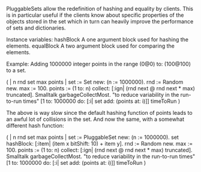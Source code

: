 PluggableSets allow the redefinition of hashing and equality by clients. This is in particular useful if the clients know about specific properties of the objects stored in the set which in turn can heavily improve the performance of sets and dictionaries.

Instance variables:
	hashBlock	<BlockClosure>	A one argument block used for hashing the elements.
	equalBlock	<BlockClosure>	A two argument block used for comparing the elements.

Example: Adding 1000000 integer points in the range (0@0) to: (100@100) to a set.

(	| n rnd set max points |
	set := Set new: (n := 1000000).
	rnd := Random new.
	max := 100.
	points := (1 to: n) collect: [:ign| (rnd next @ rnd next * max) truncated].
	Smalltalk garbageCollectMost. "to reduce variability in the run-to-run times"
	[1 to: 1000000 do: [:i| set add: (points at: i)]]
		timeToRun
)

The above is way slow since the default hashing function of points leads to an awful lot of collisions in the set. And now the same, with a somewhat different hash function:

(	| n rnd set max points |
	set := PluggableSet new: (n := 1000000).
	set hashBlock: [:item| (item x bitShift: 10) + item y].
	rnd := Random new.
	max := 100.
	points := (1 to: n) collect: [:ign| (rnd next @ rnd next * max) truncated].
	Smalltalk garbageCollectMost. "to reduce variability in the run-to-run times"
	[1 to: 1000000 do: [:i| set add: (points at: i)]]
		timeToRun
)